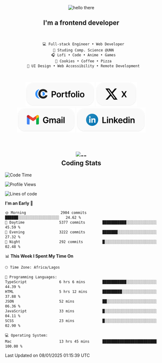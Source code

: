 <div align="center">
  
  <img src="https://readme-typing-svg.demolab.com?font=Fira+Code&weight=600&size=24&duration=4000&pause=300&color=3291FF&center=true&vCenter=true&random=false&width=300&height=24&lines=Hey+There;Hola;Namaste;Aloha;Bonjour;Konnichiwa" alt="hello there" height="36" width="300" />
  <h2>I'm a frontend developer</h2>
  
</div>

<br/>

<div align="center">
  
  ```
    💻 Full-stack Engineer • Web Developer
    💼 Studing Comp. Science @UNN
    🎧 Lofi • Code • Anime • Games
    🍪 Cookies • Coffee • Pizza
    📖 UI Design • Web Accessibility • Remote Development
  ```

</div>

<br/>

<div align="center">

  [![portfolio](./assets/badge-portfolio.svg)](https://okoyecharles.com)
  [![X](./assets/badge-x.svg)](https://x.com/okoyecharlesk)
  [![mail](./assets/badge-mail.svg)](mailto:okoyecharles509@gmail.com)
  [![linkedin](./assets/badge-linkedin.svg)](https://linkedin.com/in/okoyecharles)
  
</div>

<br/>



<div align="center">

  <h2>
    <img src="https://media.giphy.com/media/UVG0BN8TOMKkPOJS6e/giphy.gif?cid=790b7611dhvp8dydhh4r22mjr73owy4d5zzlo7s5zyk60w8s&ep=v1_stickers_search&rid=giphy.gif&ct=s" alt="--" height="50" width="50" />
    <br/>
    Coding Stats
  </h2>
  
</div>

<!--START_SECTION:waka-->
![Code Time](http://img.shields.io/badge/Code%20Time-537%20hrs%203%20mins-blue)

![Profile Views](http://img.shields.io/badge/Profile%20Views-0-blue)

![Lines of code](https://img.shields.io/badge/From%20Hello%20World%20I%27ve%20Written-8.6%20million%20lines%20of%20code-blue)

**I'm an Early 🐤** 

```text
🌞 Morning                2904 commits        ██████░░░░░░░░░░░░░░░░░░░   24.62 % 
🌆 Daytime                5377 commits        ███████████░░░░░░░░░░░░░░   45.59 % 
🌃 Evening                3222 commits        ███████░░░░░░░░░░░░░░░░░░   27.32 % 
🌙 Night                  292 commits         █░░░░░░░░░░░░░░░░░░░░░░░░   02.48 % 
```


📊 **This Week I Spent My Time On** 

```text
🕑︎ Time Zone: Africa/Lagos

💬 Programming Languages: 
TypeScript               6 hrs 6 mins        ███████████░░░░░░░░░░░░░░   44.39 % 
HTML                     5 hrs 12 mins       █████████░░░░░░░░░░░░░░░░   37.88 % 
JSON                     52 mins             ██░░░░░░░░░░░░░░░░░░░░░░░   06.36 % 
JavaScript               33 mins             █░░░░░░░░░░░░░░░░░░░░░░░░   04.11 % 
SCSS                     23 mins             █░░░░░░░░░░░░░░░░░░░░░░░░   02.90 % 

💻 Operating System: 
Mac                      13 hrs 45 mins      █████████████████████████   100.00 % 
```


 Last Updated on 08/01/2025 01:15:39 UTC
<!--END_SECTION:waka-->
